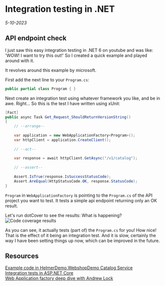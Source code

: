 # Integration testing in .NET
*5-10-2023*

## API endpoint check

I just saw this easy integration testing in .NET 6 on youtube and was like: 'WOW! I want to try this out!' So I created a quick example and played around with it.  

It revolves around this example by microsoft.

First add the next line to your <code>Program.cs</code>:

```cs
public partial class Program { }
```

Next create an integration test  using whatever framework you like, and be in awe.
Right... So this is the test I have written using xUnit:

```cs
[Fact]
public async Task Get_Request_ShouldReturnVersionString()
{
    // --arrange--
    
    var application = new WebApplicationFactory<Program>();
    var httpClient = application.CreateClient();
    
    // --act--
    
    var response = await httpClient.GetAsync("/v1/catalog");
    
    // --assert-- 
    
    Assert.IsTrue(response.IsSuccessStatusCode);
    Assert.AreEqual(HttpStatusCode.OK, response.StatusCode);
}
```
<code>Program</code> in <code>WebApplicationFactory</code> is pointing to the <code>Program.cs</code> of the API project you want to test.
It tests a simple api endpoint returning only an OK result.

Let's run dotCover to see the results: What is happening?  
![Code coverage results](/assets/images/integrationtest/codecoverage.png "Coverage Results")

As you can see, it actually tests (part of) the <code>Program.cs</code> for you! How nice! That is the effect of it being an integration test. And it is slow, certainly the way I have been setting things up now, which can be improved in the future.

## Resources

[Example code in HelmerDemo.WebshopDemo Catalog Service](https://github.com/HelmerDenDekker/HelmerDemo.WebShopDemo)  
[Integration tests in ASP.NET Core](https://learn.microsoft.com/en-us/aspnet/core/test/integration-tests?view=aspnetcore-6.0)  
[Web Application factory deep dive with Andrew Lock](https://andrewlock.net/exploring-dotnet-6-part-6-supporting-integration-tests-with-webapplicationfactory-in-dotnet-6/)
